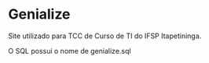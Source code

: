 # Genialize
Site utilizado para TCC de Curso de TI do IFSP Itapetininga.

O SQL possui o nome de genialize.sql
